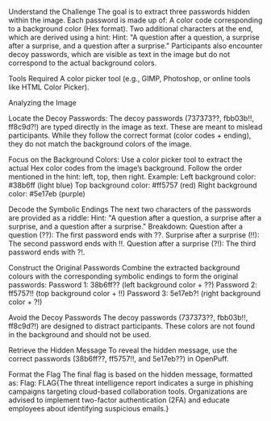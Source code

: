 Understand the Challenge The goal is to extract three passwords hidden within the image. Each password is made up of: A color code corresponding to a background color (Hex format). Two additional characters at the end, which are derived using a hint: Hint: "A question after a question, a surprise after a surprise, and a question after a surprise." Participants also encounter decoy passwords, which are visible as text in the image but do not correspond to the actual background colors.

Tools Required A color picker tool (e.g., GIMP, Photoshop, or online tools like HTML Color Picker).

Analyzing the Image

Locate the Decoy Passwords: The decoy passwords (737373??, fbb03b!!, ff8c9d?!) are typed directly in the image as text. These are meant to mislead participants. While they follow the correct format (color codes + ending), they do not match the background colors of the image.

Focus on the Background Colors: Use a color picker tool to extract the actual Hex color codes from the image’s background. Follow the order mentioned in the hint: left, top, then right. Example: Left background color: #38b6ff (light blue) Top background color: #ff5757 (red) Right background color: #5e17eb (purple)

Decode the Symbolic Endings The next two characters of the passwords are provided as a riddle: Hint: "A question after a question, a surprise after a surprise, and a question after a surprise." Breakdown: Question after a question (??): The first password ends with ??. Surprise after a surprise (!!): The second password ends with !!. Question after a surprise (?!): The third password ends with ?!.

Construct the Original Passwords Combine the extracted background colours with the corresponding symbolic endings to form the original passwords: Password 1: 38b6ff?? (left background color + ??) Password 2: ff5757!! (top background color + !!) Password 3: 5e17eb?! (right background color + ?!)

Avoid the Decoy Passwords The decoy passwords (737373??, fbb03b!!, ff8c9d?!) are designed to distract participants. These colors are not found in the background and should not be used.

Retrieve the Hidden Message To reveal the hidden message, use the correct passwords (38b6ff??, ff5757!!, and 5e17eb??) in OpenPuff.

Format the Flag The final flag is based on the hidden message, formatted as: Flag: FLAG{The threat intelligence report indicates a surge in phishing campaigns targeting cloud-based collaboration tools. Organizations are advised to implement two-factor authentication (2FA) and educate employees about identifying suspicious emails.}